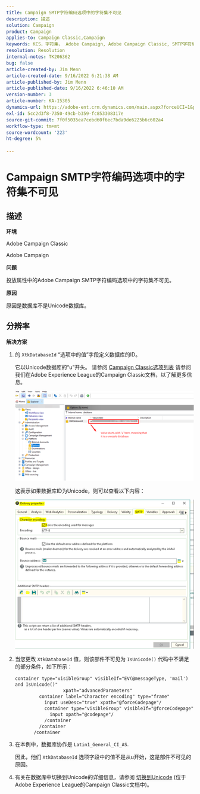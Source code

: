 ```yaml
---
title: Campaign SMTP字符编码选项中的字符集不可见
description: 描述
solution: Campaign
product: Campaign
applies-to: Campaign Classic,Campaign
keywords: KCS，字符集， Adobe Campaign, Adobe Campaign Classic, SMTP字符编码选项不可见， XtkDatabaseId变量
resolution: Resolution
internal-notes: TK206362
bug: false
article-created-by: Jim Menn
article-created-date: 9/16/2022 6:21:38 AM
article-published-by: Jim Menn
article-published-date: 9/16/2022 6:46:10 AM
version-number: 3
article-number: KA-15305
dynamics-url: https://adobe-ent.crm.dynamics.com/main.aspx?forceUCI=1&pagetype=entityrecord&etn=knowledgearticle&id=3c647acd-8735-ed11-9db1-0022480866ad
exl-id: 5cc2d3f8-7350-49cb-b359-fc853308317e
source-git-commit: 7f0f5035ea7cebd60f6ec7bda9de6225b6c602a4
workflow-type: tm+mt
source-wordcount: '223'
ht-degree: 5%

---
```


# Campaign SMTP字符编码选项中的字符集不可见

## 描述

<b>环境</b>

Adobe Campaign Classic

Adobe Campaign

<b>问题</b>

投放属性中的Adobe Campaign SMTP字符编码选项中的字符集不可见。

<b>原因</b>

原因是数据库不是Unicode数据库。

## 分辨率

<b>解决方案</b>

1. 的 `XtkDatabaseId` “选项中的值”字段定义数据库的ID。

   它以Unicode数据库的“u”开头。 请参阅 [Campaign Classic选项列表](https://docs.adobe.com/content/help/en/campaign-classic/using/installing-campaign-classic/appendices/configuring-campaign-options.html) 请参阅我们在Adobe Experience League的Campaign Classic文档，以了解更多信息。

   ![](assets/c05936a7-51d0-ec11-a7b5-00224809c556.png)

   这表示如果数据库ID为Unicode，则可以查看以下内容：

   ![](assets/___c05936a7-51d0-ec11-a7b5-00224809c556___.png)

1. 当您更改 `XtkDatabaseId` 值，则该部件不可见为 `IsUnicode()` 代码中不满足的部分条件，如下所示：

   ```
   container type="visibleGroup" visibleIf="EV(@messageType, 'mail') and IsUnicode()"
                     xpath="advancedParameters"
            container label="Character encoding" type="frame"
              input useDesc="true" xpath="@forceCodepage"/
              container type="visibleGroup" visibleIf="@forceCodepage"
                input xpath="@codepage"/
              /container
            /container
          /container
   ```

1. 在本例中，数据库协作是 `Latin1_General_CI_AS`.

   因此，他们 `XtkDatabaseId` 选项字段中的值不是从u开始，这是部件不可见的原因。

1. 有关在数据库中切换到Unicode的详细信息，请参阅 [切换到Unicode](https://docs.adobe.com/content/help/en/campaign-classic/using/monitoring-campaign-classic/updating-adobe-campaign/switching-to-unicode.html) (位于Adobe Experience League的Campaign Classic文档中)。
